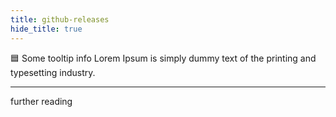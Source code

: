 ```yaml
---
title: github-releases
hide_title: true
---
```


🟦 Some tooltip info Lorem Ipsum is simply dummy text of the printing and typesetting industry.

---

further reading
